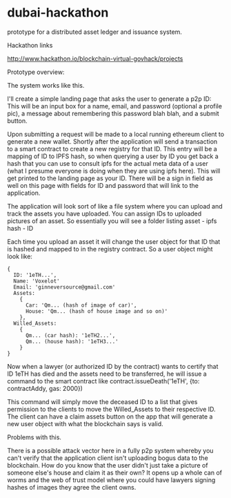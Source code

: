 # dubai-hackathon
prototype for a distributed asset ledger and issuance system.

Hackathon links

http://www.hackathon.io/blockchain-virtual-govhack/projects

Prototype overview:

The system works like this.

I'll create a simple landing page that asks the user to generate a p2p ID: This will be an input box for a name, email, and password (optional a profile pic), a message about remembering this password blah blah, and a submit button. 

Upon submitting a request will be made to a local running ethereum client to generate a new wallet.  Shortly after the application will send a transaction to a smart contract to create a new registry for that ID.  This entry will be a mapping of ID to IPFS hash, so when querying a user by ID you get back a hash that you can use to consult ipfs for the actual meta data of a user (what I presume everyone is doing when they are using ipfs here).  This will get printed to the landing page as your ID. There will be a sign in field as well on this page with fields for ID and password that will link to the application.

The application will look sort of like a file system where you can upload and track the assets you have uploaded. You can assign IDs to uploaded pictures of an asset. So essentially you will see a folder listing asset - ipfs hash - ID

Each time you upload an asset it will change the user object for that ID that is hashed and mapped to in the registry contract. So a user object might look like:

```
{
  ID: '1eTH...',
  Name: 'Voxelot'
  Email: 'ginneversource@gmail.com'
  Assets:
    {
      Car: 'Qm... (hash of image of car)',
      House: 'Qm... (hash of house image and so on)'
    },
  Willed_Assets:
    {
      Qm... (car hash): '1eTH2...',
      Qm... (house hash): '1eTH3...'
    }
}
```

Now when a lawyer (or authorized ID by the contract) wants to certify that ID 1eTH has died and the assets need to be transferred, he will issue a command to the smart contract like contract.issueDeath('1eTH', {to: contractAddy, gas: 2000})

This command will simply move the deceased ID to a list that gives permission to the clients to move the Willed_Assets to their respective ID. The client can have a claim assets button on the app that will generate a new user object with what the blockchain says is valid.

Problems with this.

There is a possible attack vector here in a fully p2p system whereby you can't verify that the application client isn't uploading bogus data to the blockchain. How do you know that the user didn't just take a picture of someone else's house and claim it as their own? It opens up a whole can of worms and the web of trust model where you could have lawyers signing hashes of images they agree the client owns. 
